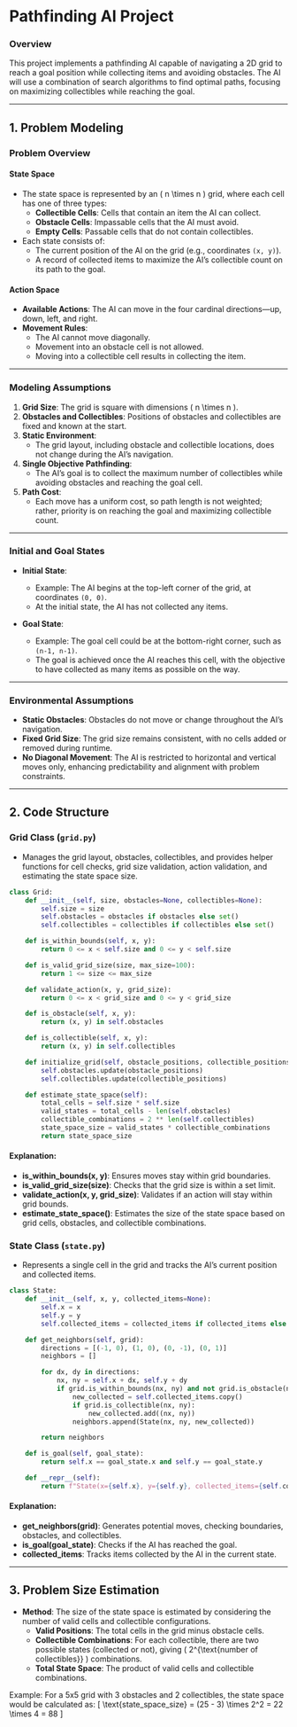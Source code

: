 # **Pathfinding AI Project**

### **Overview**

This project implements a pathfinding AI capable of navigating a 2D grid to reach a goal position while collecting items and avoiding obstacles. The AI will use a combination of search algorithms to find optimal paths, focusing on maximizing collectibles while reaching the goal.

---

## **1. Problem Modeling**

### **Problem Overview**

#### **State Space**
- The state space is represented by an \( n \times n \) grid, where each cell has one of three types:
  - **Collectible Cells**: Cells that contain an item the AI can collect.
  - **Obstacle Cells**: Impassable cells that the AI must avoid.
  - **Empty Cells**: Passable cells that do not contain collectibles.
- Each state consists of:
  - The current position of the AI on the grid (e.g., coordinates `(x, y)`).
  - A record of collected items to maximize the AI’s collectible count on its path to the goal.

#### **Action Space**
- **Available Actions**: The AI can move in the four cardinal directions—up, down, left, and right.
- **Movement Rules**:
  - The AI cannot move diagonally.
  - Movement into an obstacle cell is not allowed.
  - Moving into a collectible cell results in collecting the item.

---

### **Modeling Assumptions**

1. **Grid Size**: The grid is square with dimensions \( n \times n \).
2. **Obstacles and Collectibles**: Positions of obstacles and collectibles are fixed and known at the start.
3. **Static Environment**:
   - The grid layout, including obstacle and collectible locations, does not change during the AI’s navigation.
4. **Single Objective Pathfinding**:
   - The AI’s goal is to collect the maximum number of collectibles while avoiding obstacles and reaching the goal cell.
5. **Path Cost**:
   - Each move has a uniform cost, so path length is not weighted; rather, priority is on reaching the goal and maximizing collectible count.

---

### **Initial and Goal States**

- **Initial State**:
  - Example: The AI begins at the top-left corner of the grid, at coordinates `(0, 0)`.
  - At the initial state, the AI has not collected any items.

- **Goal State**:
  - Example: The goal cell could be at the bottom-right corner, such as `(n-1, n-1)`.
  - The goal is achieved once the AI reaches this cell, with the objective to have collected as many items as possible on the way.

---

### **Environmental Assumptions**

- **Static Obstacles**: Obstacles do not move or change throughout the AI’s navigation.
- **Fixed Grid Size**: The grid size remains consistent, with no cells added or removed during runtime.
- **No Diagonal Movement**: The AI is restricted to horizontal and vertical moves only, enhancing predictability and alignment with problem constraints.

---

## **2. Code Structure**

### **Grid Class** (`grid.py`)
- Manages the grid layout, obstacles, collectibles, and provides helper functions for cell checks, grid size validation, action validation, and estimating the state space size.

```python
class Grid:
    def __init__(self, size, obstacles=None, collectibles=None):
        self.size = size
        self.obstacles = obstacles if obstacles else set()
        self.collectibles = collectibles if collectibles else set()

    def is_within_bounds(self, x, y):
        return 0 <= x < self.size and 0 <= y < self.size

    def is_valid_grid_size(size, max_size=100):
        return 1 <= size <= max_size

    def validate_action(x, y, grid_size):
        return 0 <= x < grid_size and 0 <= y < grid_size

    def is_obstacle(self, x, y):
        return (x, y) in self.obstacles

    def is_collectible(self, x, y):
        return (x, y) in self.collectibles

    def initialize_grid(self, obstacle_positions, collectible_positions):
        self.obstacles.update(obstacle_positions)
        self.collectibles.update(collectible_positions)

    def estimate_state_space(self):
        total_cells = self.size * self.size
        valid_states = total_cells - len(self.obstacles)
        collectible_combinations = 2 ** len(self.collectibles)
        state_space_size = valid_states * collectible_combinations
        return state_space_size
```

#### **Explanation**:
- **is_within_bounds(x, y)**: Ensures moves stay within grid boundaries.
- **is_valid_grid_size(size)**: Checks that the grid size is within a set limit.
- **validate_action(x, y, grid_size)**: Validates if an action will stay within grid bounds.
- **estimate_state_space()**: Estimates the size of the state space based on grid cells, obstacles, and collectible combinations.

### **State Class** (`state.py`)
- Represents a single cell in the grid and tracks the AI’s current position and collected items.

```python
class State:
    def __init__(self, x, y, collected_items=None):
        self.x = x
        self.y = y
        self.collected_items = collected_items if collected_items else set()

    def get_neighbors(self, grid):
        directions = [(-1, 0), (1, 0), (0, -1), (0, 1)]
        neighbors = []

        for dx, dy in directions:
            nx, ny = self.x + dx, self.y + dy
            if grid.is_within_bounds(nx, ny) and not grid.is_obstacle(nx, ny):
                new_collected = self.collected_items.copy()
                if grid.is_collectible(nx, ny):
                    new_collected.add((nx, ny))
                neighbors.append(State(nx, ny, new_collected))

        return neighbors

    def is_goal(self, goal_state):
        return self.x == goal_state.x and self.y == goal_state.y

    def __repr__(self):
        return f"State(x={self.x}, y={self.y}, collected_items={self.collected_items})"
```

#### **Explanation**:
- **get_neighbors(grid)**: Generates potential moves, checking boundaries, obstacles, and collectibles.
- **is_goal(goal_state)**: Checks if the AI has reached the goal.
- **collected_items**: Tracks items collected by the AI in the current state.

---

## **3. Problem Size Estimation**

- **Method**: The size of the state space is estimated by considering the number of valid cells and collectible configurations.
  - **Valid Positions**: The total cells in the grid minus obstacle cells.
  - **Collectible Combinations**: For each collectible, there are two possible states (collected or not), giving \( 2^{\text{number of collectibles}} \) combinations.
  - **Total State Space**: The product of valid cells and collectible combinations.

Example:
For a 5x5 grid with 3 obstacles and 2 collectibles, the state space would be calculated as:
\[ \text{state\_space\_size} = (25 - 3) \times 2^2 = 22 \times 4 = 88 \]
